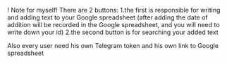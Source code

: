 ! Note for myself!
There are 2 buttons: 
  1.the first is responsible for writing and adding text to your Google spreadsheet (after adding the date of addition will be recorded in the Google spreadsheet, and you will need to write down your id) 
  2.the second button is for searching your added text


Also every user need his own Telegram token and his own link to Google spreadsheet
